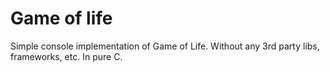 # Game of life

Simple console implementation of Game of Life.
Without any 3rd party libs, frameworks, etc.
In pure C.
